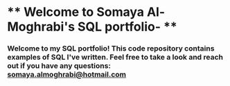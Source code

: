 # ** Welcome to Somaya Al-Moghrabi's SQL portfolio- **

### Welcome to my SQL portfolio! This code repository contains examples of SQL I've written. Feel free to take a look and reach out if you have any questions: somaya.almoghrabi@hotmail.com 
